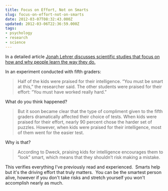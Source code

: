 ```yaml
---
title: Focus on Effort, Not on Smarts
slug: focus-on-effort-not-on-smarts
date: 2012-03-07T08:32:43.000Z
updated: 2012-03-06T22:36:59.000Z
tags:
- psychology
- research
- science
---
```


<p>In a detailed article <a href="http://www.wired.com/wiredscience/2011/10/why-do-some-people-learn-faster-2/">Jonah Lehrer discusses scientific studies that focus on how and why people learn the way they do.</a></p>
<p>In an experiment conducted with fifth graders:</p>
<blockquote>
Half of the kids were praised for their intelligence. “You must be smart at this,” the researcher said. The other students were praised for their effort: “You must have worked really hard.”
</blockquote>
<p>What do you think happened?</p>
<blockquote>
But it soon became clear that the type of compliment given to the fifth graders dramatically affected their choice of tests. When kids were praised for their effort, nearly 90 percent chose the harder set of puzzles. However, when kids were praised for their intelligence, most of them went for the easier test.
</blockquote>
<p>Why is that?</p>
<blockquote>
According to Dweck, praising kids for intelligence encourages them to “look” smart, which means that they shouldn’t risk making a mistake.
</blockquote>
<p>This verifies everything I've previously read and experienced.  Smarts help but it's the driving effort that truly matters.  You can be the smartest person alive, however if you don't take risks and stretch yourself you won't accomplish nearly as much.</p>
